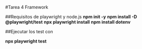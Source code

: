 #Tarea 4 Framework

##Requisitos de playwright y node.js
**npm init -y**
**npm install -D @playwright/test**
**npx playwright install**
**npm install dotenv**

##Ejecutar los test con 

**npx playwright test**